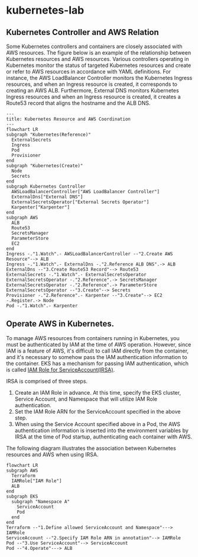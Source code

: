 # kubernetes-lab


## Kubernetes Controller and AWS Relation

Some Kubernetes controllers and containers are closely associated with AWS resources. The figure below is an example of the relationship between Kubernetes resources and AWS resources. Various controllers operating in Kubernetes monitor the status of targeted Kubernetes resources and create or refer to AWS resources in accordance with YAML definitions. For instance, the AWS LoadBalancer Controller monitors the Kubernetes Ingress resources, and when an Ingress resource is created, it corresponds to creating an AWS ALB. Furthermore, External DNS monitors Kubernetes Ingress resources and when an Ingress resource is created, it creates a Route53 record that aligns the hostname and the ALB DNS.

```mermaid
---
title: Kubernetes Resource and AWS Coordination
---
flowchart LR
subgraph "Kubernetes(Reference)"
  ExternalSecrets
  Ingress
  Pod
  Provisioner
end
subgraph "Kubernetes(Create)"
  Node
  Secrets
end
subgraph Kubernetes Controller
  AWSLoadBalancerController["AWS LoadBalancer Controller"]
  ExternalDns["External DNS"]
  ExternalSecretsOperator["External Secrets Operator"]
  Karpenter["Karpenter"]
end
subgraph AWS
  ALB
  Route53
  SecretsManager
  ParameterStore
  EC2
end
Ingress -."1.Watch".- AWSLoadBalancerController --"2.Create AWS Resource"--> ALB
Ingress -."1.Watch".- ExternalDns -."2.Reference ALB DNS".-> ALB
ExternalDns --"3.Create Route53 Record"--> Route53
ExternalSecrets -."1.Watch".- ExternalSecretsOperator
ExternalSecretsOperator -."2.Reference".-> SecretsManager
ExternalSecretsOperator -."2.Reference".-> ParameterStore
ExternalSecretsOperator --"3.Create"--> Secrets
Provisioner -."2.Reference".- Karpenter --"3.Create"--> EC2 -.Register.-> Node
Pod -."1.Watch".- Karpenter
```


## Operate AWS in Kubernetes.

To manage AWS resources from containers running in Kubernetes, you must be authenticated by IAM at the time of AWS operation. However, since IAM is a feature of AWS, it's difficult to call IAM directly from the container, and it's necessary to somehow pass the IAM authentication information to the container. EKS has a mechanism for passing IAM authentication, which is called [IAM Role for ServiceAccount(IRSA)](https://docs.aws.amazon.com/eks/latest/userguide/iam-roles-for-service-accounts.html).

IRSA is comprised of three steps.
1. Create an IAM Role in advance. At this time, specify the EKS cluster, Service Account, and Namespace that will utilize IAM Role authentication.
2. Set the IAM Role ARN for the ServiceAccount specified in the above step.
3. When using the Service Account specified above in a Pod, the AWS authentication information is inserted into the environment variables by IRSA at the time of Pod startup, authenticating each container with AWS.

The following diagram illustrates the association between Kubernetes resources and AWS when using IRSA.

```mermaid
flowchart LR
subgraph AWS
  Terraform
  IAMRole["IAM Role"]
  ALB
end
subgraph EKS
  subgraph "Namespace A"
    ServiceAccount
    Pod
  end
end
Terraform --"1.Define allowed ServiceAccount and Namespace"---> IAMRole
ServiceAccount --"2.Specify IAM Role ARN in annotation"--> IAMRole
Pod --"3.Use ServiceAccount"--> ServiceAccount
Pod --"4.Operate"---> ALB
```
